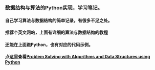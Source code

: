 ### 数据结构与算法的Python实现，学习笔记。

#### 自己学习算法与数据结构的简单记录，有很多不足之处。

#### 推荐个英文网站，上面有详细的算法与数据结构的教程

#### 还能在上面跑Python，也有对应的代码示例。

#### 点这里查看[Problem Solving with Algorithms and Data Structures using Python](http://interactivepython.org/courselib/static/pythonds/index.html)
